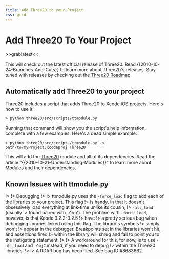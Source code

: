 ```yaml
---
title: Add Three20 to your Project
css: grid
---
```


Add Three20 To Your Project
===========================

<div>
>>grablatest<<
</div>

This will check out the latest official release of Three20. Read {{2010-10-24-Branches-And-Cuts}}
to learn more about Three20's releases. Stay tuned with releases by checking out the
[Three20 Roadmap](/roadmap).

Automatically add Three20 to your project
-----------------------------------------

Three20 includes a script that adds Three20 to Xcode iOS projects. Here's how to use it:

    > python three20/src/scripts/ttmodule.py

Running that command will show you the script's help information, complete with a few examples.
Here's a dead simple example:

    > python three20/src/scripts/ttmodule.py -p path/to/myProject.xcodeproj Three20

This will add the [Three20](/module/three20) module and all of its dependencies.
Read the article "{{2010-10-21-Understanding-Modules}}" to learn more about Modules and their
dependencies.

Known Issues with ttmodule.py
-----------------------------

!> !* Debugging
!>
!> ttmodule.py uses the `-force_load` flag to add each of the libraries to your project. This flag
!> is handy, in that it doesn't obsessively load everything at link-time unlike its cousin,
!> `-all_load` (usually
!> found paired with `-ObjC`). The problem with `-force_load`, however, is that Xcode 3.2.2-3.2.5
!> have
!> a pretty serious bug when debugging libraries linked using this flag. The library's symbols
!> simply won't
!> appear in the debugger. Breakpoints set in the libraries won't hit, and assertions fired
!> within the library will shrug and fail to point you to the instigating statement.
!>
!> A workaround for this, for now, is to use `-all_load` and `-ObjC` instead, if you need to debug
!> within the Three20 libraries.
!>
!> A RDAR bug has been filed. See bug ID #8683662.


<div class="video">
<object style="background-image:url(http://i4.ytimg.com/vi/wCrzY7kV1Dw/hqdefault.jpg)"  width="425" height="344"><param name="movie" value="http://www.youtube.com/v/wCrzY7kV1Dw?fs=1&amp;hl=en_US"><param name="allowFullScreen" value="true"><param name="allowscriptaccess" value="always"><embed src="http://www.youtube.com/v/wCrzY7kV1Dw?fs=1&amp;hl=en_US" width="425" height="344" allowScriptAccess="never" allowFullScreen="true" wmode="transparent" type="application/x-shockwave-flash"></embed></object>
</div>
